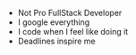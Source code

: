 - Not Pro FullStack Developer
- I google everything
- I code when I feel like doing it 
- Deadlines inspire me

<!---
xamero/xamero is a ✨ special ✨ repository because its `README.md` (this file) appears on your GitHub profile.
You can click the Preview link to take a look at your changes.
--->
